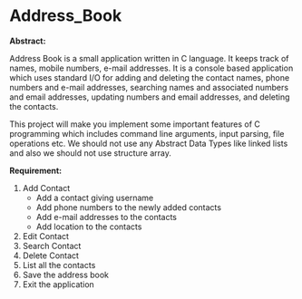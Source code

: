 # Address_Book
**Abstract:**

  Address Book is a small application written in C language. It keeps track of names, mobile numbers, e-mail addresses. It is a console based application which uses standard I/O for adding and deleting the contact names, phone numbers and e-mail addresses, searching names and associated numbers and email addresses, updating numbers and email addresses, and deleting the contacts.

  This project will make you implement some important features of C programming which includes command line arguments, input parsing, file operations etc. We should not use any Abstract Data Types like linked lists and also we should not use structure array. 

**Requirement:**
1. Add Contact
    * Add a contact giving username
    * Add phone numbers to the newly added contacts
    * Add e-mail addresses to the contacts
    * Add location to the contacts
2. Edit Contact   
3. Search Contact
4. Delete Contact
5. List all the contacts
6. Save the address book
7. Exit the application
   
